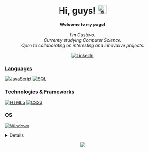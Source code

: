 <h1 align="center">Hi, guys! <img src="https://github.com/wervlad/wervlad/assets/24524555/766d336d-b87d-44ba-807c-c51de2bc6b4d" width="28px" alt="👋"></h1>

<p align="center">
    <b>Welcome to my page!</b><br><br>
    <i>
        I'm Gustavo.<br>
        Currently studying Computer Science.<br>
        Open to collaborating on interesting and innovative projects.<br>
    </i><br>
    <a href=https://www.linkedin.com/in/gustavo-saraiva-222386235/ target=blank>
        <img src="https://img.shields.io/badge/LinkedIn-blue?style=flat-square&logo=linkedin" alt="LinkedIn">
</p>

### Languages
[![JavaScript](https://img.shields.io/badge/javascript-black?style=for-the-badge&logo=javascript)](https://github.com/saraivagustavo)
[![SQL](https://img.shields.io/badge/sql-black?style=for-the-badge&logo=mysql)](https://github.com/saraivagustavo)

### Technologies & Frameworks
[![HTML5](https://img.shields.io/badge/html5-black?style=for-the-badge&logo=html5)](https://hub.docker.com/u/saraivagustavo)
[![CSS3](https://img.shields.io/badge/css3-black?style=for-the-badge&logo=css3)](https://hub.docker.com/u/saraivagustavo)

### OS
[![Windows](https://img.shields.io/badge/Windows-black?style=for-the-badge&logo=Windows)](https://github.com/saraivagustavo)

<details>
<p align="center">
  <a href="https://github.com/saraivagustavo">
    <img src="http://github-profile-summary-cards.vercel.app/api/cards/profile-details?username=saraivagustavo&theme=transparent" />
  </a>
  <a href="https://github.com/saraivagustavo">
    <img src="https://github-readme-streak-stats.herokuapp.com/?user=saraivagustavo&hide_border=true&card_width=338&theme=transparent" />
  </a>
  <a href="https://github.com/saraivagustavo">
    <img src="http://github-profile-summary-cards.vercel.app/api/cards/stats?username=saraivagustavo&theme=transparent" />
  </a>
 
</details>
    
<p align="center">
  <a href="https://github.com/saraivagustavo">
    <img src="https://komarev.com/ghpvc/?username=saraivagustavo&color=blue&style=flat)" />
  </a>
</p>

<!--

- 🔭 I’m currently working on ...
- 🌱 I’m currently learning ...
- 👯 I’m looking to collaborate on ...
- 🤔 I’m looking for help with ...
- 💬 Ask me about ...
- 📫 How to reach me: ...
- 😄 Pronouns: ...
- ⚡ Fun fact: ...
-->
